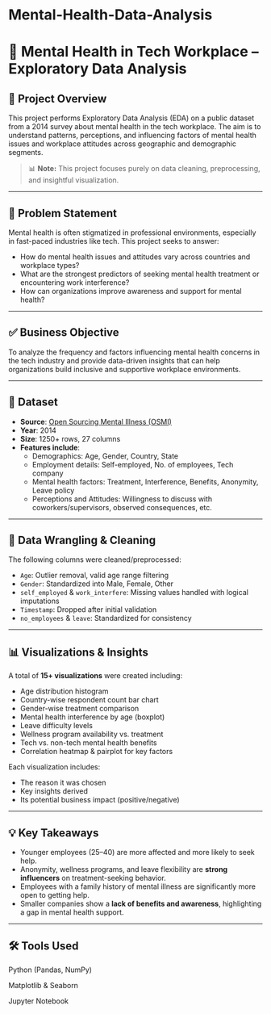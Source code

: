 # Mental-Health-Data-Analysis
# 🧠 Mental Health in Tech Workplace – Exploratory Data Analysis

## 📌 Project Overview

This project performs Exploratory Data Analysis (EDA) on a public dataset from a 2014 survey about mental health in the tech workplace. The aim is to understand patterns, perceptions, and influencing factors of mental health issues and workplace attitudes across geographic and demographic segments.

> 📊 **Note:** This project focuses purely on data cleaning, preprocessing, and insightful visualization.

---

## 🎯 Problem Statement

Mental health is often stigmatized in professional environments, especially in fast-paced industries like tech. This project seeks to answer:

- How do mental health issues and attitudes vary across countries and workplace types?
- What are the strongest predictors of seeking mental health treatment or encountering work interference?
- How can organizations improve awareness and support for mental health?

---

## ✅ Business Objective

To analyze the frequency and factors influencing mental health concerns in the tech industry and provide data-driven insights that can help organizations build inclusive and supportive workplace environments.

---

## 🧩 Dataset

- **Source**: [Open Sourcing Mental Illness (OSMI)](https://osmihelp.org/research)
- **Year**: 2014  
- **Size**: 1250+ rows, 27 columns  
- **Features include**:
  - Demographics: Age, Gender, Country, State
  - Employment details: Self-employed, No. of employees, Tech company
  - Mental health factors: Treatment, Interference, Benefits, Anonymity, Leave policy
  - Perceptions and Attitudes: Willingness to discuss with coworkers/supervisors, observed consequences, etc.

---

## 🔧 Data Wrangling & Cleaning

The following columns were cleaned/preprocessed:
- `Age`: Outlier removal, valid age range filtering
- `Gender`: Standardized into Male, Female, Other
- `self_employed` & `work_interfere`: Missing values handled with logical imputations
- `Timestamp`: Dropped after initial validation
- `no_employees` & `leave`: Standardized for consistency

---

## 📊 Visualizations & Insights

A total of **15+ visualizations** were created including:
- Age distribution histogram
- Country-wise respondent count bar chart
- Gender-wise treatment comparison
- Mental health interference by age (boxplot)
- Leave difficulty levels
- Wellness program availability vs. treatment
- Tech vs. non-tech mental health benefits
- Correlation heatmap & pairplot for key factors

Each visualization includes:
- The reason it was chosen
- Key insights derived
- Its potential business impact (positive/negative)

---

## 💡 Key Takeaways

- Younger employees (25–40) are more affected and more likely to seek help.
- Anonymity, wellness programs, and leave flexibility are **strong influencers** on treatment-seeking behavior.
- Employees with a family history of mental illness are significantly more open to getting help.
- Smaller companies show a **lack of benefits and awareness**, highlighting a gap in mental health support.

---

## 🛠 Tools Used
Python (Pandas, NumPy)

Matplotlib & Seaborn

Jupyter Notebook
